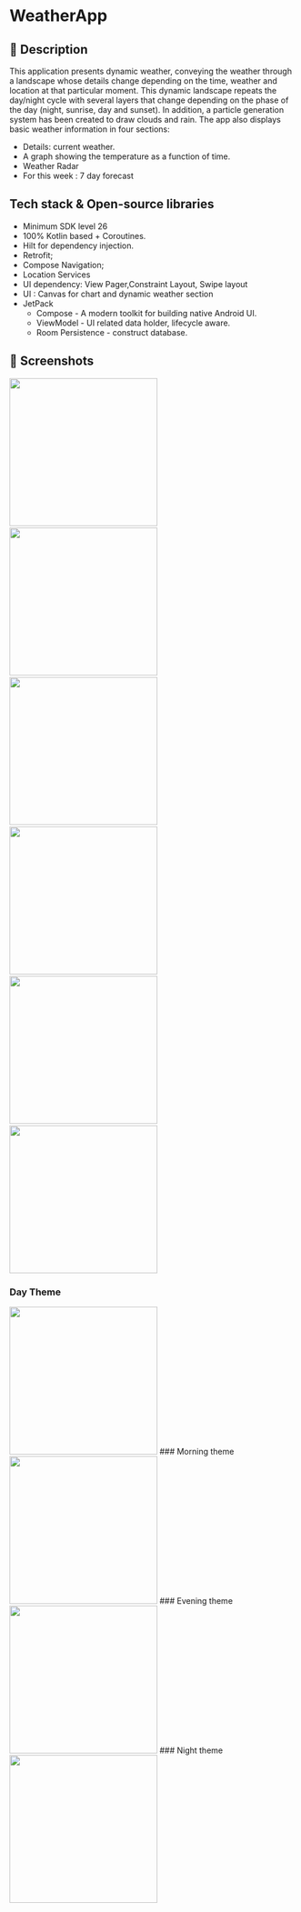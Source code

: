 # WeatherApp

## :scroll: Description
This application presents dynamic weather, conveying the weather through a landscape whose details change depending on the time, weather and location at that particular moment.
This dynamic landscape repeats the day/night cycle with several layers that change depending on the phase of the day (night, sunrise, day and sunset). 
In addition, a particle generation system has been created to draw clouds and rain.
The app also displays basic weather information in four sections:
- Details: current weather.
- A graph showing the temperature as a function of time. 
- Weather Radar
- For this week : 7 day forecast

## Tech stack & Open-source libraries
- Minimum SDK level 26
- 100% Kotlin based + Coroutines.
- Hilt for dependency injection.
- Retrofit;
- Compose Navigation;
- Location Services
- UI dependency: View Pager,Constraint Layout, Swipe layout
- UI : Canvas for chart and dynamic weather section
- JetPack
  - Compose - A modern toolkit for building native Android UI.
  - ViewModel - UI related data holder, lifecycle aware.
  - Room Persistence - construct database.

## :camera_flash: Screenshots
<img src="/assets/images/weather_card.jpg" width="260">&emsp;
<img src="/assets/images/radar.jpg" width="260">&emsp;
<img src="n/assets/images/rain.jpg" width="260">&emsp;
<img src="/assets/images/snow.jpg" width="260">&emsp;
<img src="/assets/images/dynamic_list.jpg" width="260">&emsp;
<img src="/assets/images/list.jpg" width="260">
### Day Theme
<img src="/assets/images/day.jpg" width="260">
### Morning theme
<img src="/assets/images/morning.jpg" width="260">
### Evening theme
<img src="/assets/images/evening.jpg" width="260">
### Night theme
<img src="/assets/images/night.jpg" width="260">
